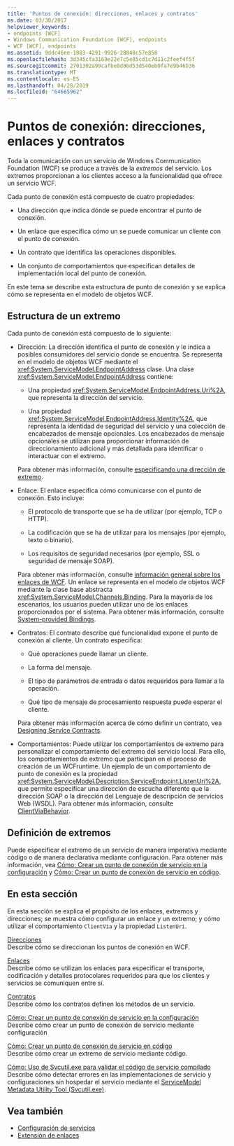 ```yaml
---
title: 'Puntos de conexión: direcciones, enlaces y contratos'
ms.date: 03/30/2017
helpviewer_keywords:
- endpoints [WCF]
- Windows Communication Foundation [WCF], endpoints
- WCF [WCF], endpoints
ms.assetid: 9ddc46ee-1883-4291-9926-28848c57e858
ms.openlocfilehash: 3d345cfa3169e22e7c5e85cd1c7d11c2feef4f5f
ms.sourcegitcommit: 2701302a99cafbe0d86d53d540eb0fa7e9b46b36
ms.translationtype: MT
ms.contentlocale: es-ES
ms.lasthandoff: 04/28/2019
ms.locfileid: "64665962"
---
```

# <a name="endpoints-addresses-bindings-and-contracts"></a>Puntos de conexión: direcciones, enlaces y contratos
Toda la comunicación con un servicio de Windows Communication Foundation (WCF) se produce a través de la *extremos* del servicio. Los extremos proporcionan a los clientes acceso a la funcionalidad que ofrece un servicio WCF.  
  
 Cada punto de conexión está compuesto de cuatro propiedades:  
  
- Una dirección que indica dónde se puede encontrar el punto de conexión.  
  
- Un enlace que especifica cómo un se puede comunicar un cliente con el punto de conexión.  
  
- Un contrato que identifica las operaciones disponibles.  
  
- Un conjunto de comportamientos que especifican detalles de implementación local del punto de conexión.  
  
 En este tema se describe esta estructura de punto de conexión y se explica cómo se representa en el modelo de objetos WCF.  
  
## <a name="the-structure-of-an-endpoint"></a>Estructura de un extremo  
 Cada punto de conexión está compuesto de lo siguiente:  
  
- Dirección: La dirección identifica el punto de conexión y le indica a posibles consumidores del servicio donde se encuentra. Se representa en el modelo de objetos WCF mediante el <xref:System.ServiceModel.EndpointAddress> clase. Una clase <xref:System.ServiceModel.EndpointAddress> contiene:  
  
    - Una propiedad <xref:System.ServiceModel.EndpointAddress.Uri%2A>, que representa la dirección del servicio.  
  
    - Una propiedad <xref:System.ServiceModel.EndpointAddress.Identity%2A>, que representa la identidad de seguridad del servicio y una colección de encabezados de mensaje opcionales. Los encabezados de mensaje opcionales se utilizan para proporcionar información de direccionamiento adicional y más detallada para identificar o interactuar con el extremo.  
  
     Para obtener más información, consulte [especificando una dirección de extremo](../../../../docs/framework/wcf/specifying-an-endpoint-address.md).  
  
- Enlace: El enlace especifica cómo comunicarse con el punto de conexión. Esto incluye:  
  
    - El protocolo de transporte que se ha de utilizar (por ejemplo, TCP o HTTP).  
  
    - La codificación que se ha de utilizar para los mensajes (por ejemplo, texto o binario).  
  
    - Los requisitos de seguridad necesarios (por ejemplo, SSL o seguridad de mensaje SOAP).  
  
     Para obtener más información, consulte [información general sobre los enlaces de WCF](../../../../docs/framework/wcf/bindings-overview.md). Un enlace se representa en el modelo de objetos WCF mediante la clase base abstracta <xref:System.ServiceModel.Channels.Binding>. Para la mayoría de los escenarios, los usuarios pueden utilizar uno de los enlaces proporcionados por el sistema. Para obtener más información, consulte [System-provided Bindings](../../../../docs/framework/wcf/system-provided-bindings.md).  
  
- Contratos: El contrato describe qué funcionalidad expone el punto de conexión al cliente. Un contrato especifica:  
  
    - Qué operaciones puede llamar un cliente.  
  
    - La forma del mensaje.  
  
    - El tipo de parámetros de entrada o datos requeridos para llamar a la operación.  
  
    - Qué tipo de mensaje de procesamiento respuesta puede esperar el cliente.  
  
     Para obtener más información acerca de cómo definir un contrato, vea [Designing Service Contracts](../../../../docs/framework/wcf/designing-service-contracts.md).  
  
- Comportamientos: Puede utilizar los comportamientos de extremo para personalizar el comportamiento del extremo del servicio local. Para ello, los comportamientos de extremo que participan en el proceso de creación de un WCFruntime. Un ejemplo de un comportamiento de punto de conexión es la propiedad <xref:System.ServiceModel.Description.ServiceEndpoint.ListenUri%2A>, que permite especificar una dirección de escucha diferente que la dirección SOAP o la dirección del Lenguaje de descripción de servicios Web (WSDL). Para obtener más información, consulte [ClientViaBehavior](../../../../docs/framework/wcf/diagnostics/wmi/clientviabehavior.md).  
  
## <a name="defining-endpoints"></a>Definición de extremos  
 Puede especificar el extremo de un servicio de manera imperativa mediante código o de manera declarativa mediante configuración. Para obtener más información, vea [Cómo: Crear un punto de conexión de servicio en la configuración](../../../../docs/framework/wcf/feature-details/how-to-create-a-service-endpoint-in-configuration.md) y [Cómo: Crear un punto de conexión de servicio en código](../../../../docs/framework/wcf/feature-details/how-to-create-a-service-endpoint-in-code.md).  
  
## <a name="in-this-section"></a>En esta sección  
 En esta sección se explica el propósito de los enlaces, extremos y direcciones; se muestra cómo configurar un enlace y un extremo; y cómo utilizar el comportamiento `ClientVia` y la propiedad `ListenUri`.  
  
 [Direcciones](../../../../docs/framework/wcf/feature-details/endpoint-addresses.md)  
 Describe cómo se direccionan los puntos de conexión en WCF.  
  
 [Enlaces](../../../../docs/framework/wcf/feature-details/bindings.md)  
 Describe cómo se utilizan los enlaces para especificar el transporte, codificación y detalles protocolares requeridos para que los clientes y servicios se comuniquen entre sí.  
  
 [Contratos](../../../../docs/framework/wcf/feature-details/contracts.md)  
 Describe cómo los contratos definen los métodos de un servicio.  
  
 [Cómo: Crear un punto de conexión de servicio en la configuración](../../../../docs/framework/wcf/feature-details/how-to-create-a-service-endpoint-in-configuration.md)  
 Describe cómo crear un punto de conexión de servicio mediante configuración  
  
 [Cómo: Crear un punto de conexión de servicio en código](../../../../docs/framework/wcf/feature-details/how-to-create-a-service-endpoint-in-code.md)  
 Describe cómo crear un extremo de servicio mediante código.  
  
 [Cómo: Uso de Svcutil.exe para validar el código de servicio compilado](../../../../docs/framework/wcf/feature-details/how-to-use-svcutil-exe-to-validate-compiled-service-code.md)  
 Describe cómo detectar errores en las implementaciones de servicio y configuraciones sin hospedar el servicio mediante el [ServiceModel Metadata Utility Tool (Svcutil.exe)](../../../../docs/framework/wcf/servicemodel-metadata-utility-tool-svcutil-exe.md).  
  
## <a name="see-also"></a>Vea también

- [Configuración de servicios](../../../../docs/framework/wcf/configuring-services.md)
- [Extensión de enlaces](../../../../docs/framework/wcf/extending/extending-bindings.md)
